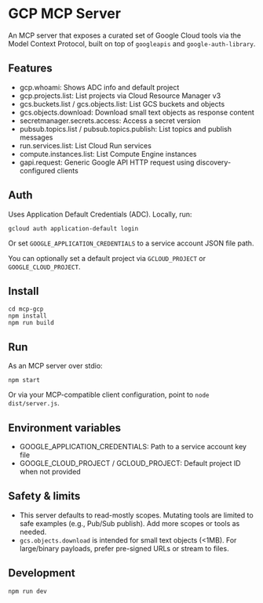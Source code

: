 # GCP MCP Server

An MCP server that exposes a curated set of Google Cloud tools via the Model Context Protocol, built on top of `googleapis` and `google-auth-library`.

## Features
- gcp.whoami: Shows ADC info and default project
- gcp.projects.list: List projects via Cloud Resource Manager v3
- gcs.buckets.list / gcs.objects.list: List GCS buckets and objects
- gcs.objects.download: Download small text objects as response content
- secretmanager.secrets.access: Access a secret version
- pubsub.topics.list / pubsub.topics.publish: List topics and publish messages
- run.services.list: List Cloud Run services
- compute.instances.list: List Compute Engine instances
- gapi.request: Generic Google API HTTP request using discovery-configured clients

## Auth
Uses Application Default Credentials (ADC). Locally, run:

```
gcloud auth application-default login
```

Or set `GOOGLE_APPLICATION_CREDENTIALS` to a service account JSON file path.

You can optionally set a default project via `GCLOUD_PROJECT` or `GOOGLE_CLOUD_PROJECT`.

## Install
```
cd mcp-gcp
npm install
npm run build
```

## Run
As an MCP server over stdio:
```
npm start
```

Or via your MCP-compatible client configuration, point to `node dist/server.js`.

## Environment variables
- GOOGLE_APPLICATION_CREDENTIALS: Path to a service account key file
- GOOGLE_CLOUD_PROJECT / GCLOUD_PROJECT: Default project ID when not provided

## Safety & limits
- This server defaults to read-mostly scopes. Mutating tools are limited to safe examples (e.g., Pub/Sub publish). Add more scopes or tools as needed.
- `gcs.objects.download` is intended for small text objects (<1MB). For large/binary payloads, prefer pre-signed URLs or stream to files.

## Development
```
npm run dev
```